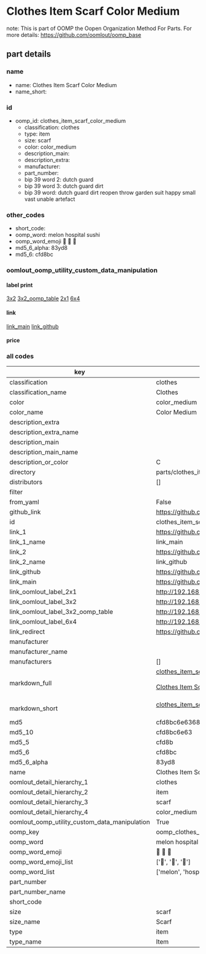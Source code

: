 # Clothes Item Scarf Color Medium  

note: This is part of OOMP the Oopen Organization Method For Parts. For more details: https://github.com/oomlout/oomp_base

##  part details
  







### name
* name: Clothes Item Scarf Color Medium
* name_short: 
### id
* oomp_id: clothes_item_scarf_color_medium
  * classification: clothes
  * type: item
  * size: scarf
  * color: color_medium
  * description_main: 
  * description_extra: 
  * manufacturer: 
  * part_number: 
  * bip 39 word 2: dutch guard
  * bip 39 word 3: dutch guard dirt
  * bip 39 word: dutch guard dirt reopen throw garden suit happy small vast unable artefact

### other_codes
* short_code: 
* oomp_word: melon hospital sushi
* oomp_word_emoji :melon: :hospital: :sushi:
* md5_6_alpha: 83yd8
* md5_6: cfd8bc






### oomlout_oomp_utility_custom_data_manipulation
#### label print
[3x2](http://192.168.1.245:1112/?label=oomp%2083yd8)
[3x2_oomp_table](http://192.168.1.108:1112/?label=oomp%2083yd8)
[2x1](http://192.168.1.242:1112/?label=oomp%2083yd8)
[6x4](http://192.168.1.55:1112/?label=oomp%2083yd8)    

#### link

[link_main](https://github.com/oomlout/oomlout_oomp_version_1_messy/tree/main/parts/clothes_item_scarf_color_medium) [link_github](https://github.com/oomlout/oomlout_oomp_version_1_messy/tree/main/parts/clothes_item_scarf_color_medium)                             

#### price







### all codes 
| key | value |  
| --- | --- |  
| classification | clothes |  
| classification_name | Clothes |  
| color | color_medium |  
| color_name | Color Medium |  
| description_extra |  |  
| description_extra_name |  |  
| description_main |  |  
| description_main_name |  |  
| description_or_color | C  |  
| directory | parts/clothes_item_scarf_color_medium |  
| distributors | [] |  
| filter |  |  
| from_yaml | False |  
| github_link | https://github.com/oomlout/oomlout_oomp_part_src/tree/main/parts/clothes_item_scarf_color_medium |  
| id | clothes_item_scarf_color_medium |  
| link_1 | https://github.com/oomlout/oomlout_oomp_version_1_messy/tree/main/parts/clothes_item_scarf_color_medium |  
| link_1_name | link_main |  
| link_2 | https://github.com/oomlout/oomlout_oomp_version_1_messy/tree/main/parts/clothes_item_scarf_color_medium |  
| link_2_name | link_github |  
| link_github | https://github.com/oomlout/oomlout_oomp_version_1_messy/tree/main/parts/clothes_item_scarf_color_medium |  
| link_main | https://github.com/oomlout/oomlout_oomp_version_1_messy/tree/main/parts/clothes_item_scarf_color_medium |  
| link_oomlout_label_2x1 | http://192.168.1.242:1112/?label=oomp%2083yd8 |  
| link_oomlout_label_3x2 | http://192.168.1.245:1112/?label=oomp%2083yd8 |  
| link_oomlout_label_3x2_oomp_table | http://192.168.1.108:1112/?label=oomp%2083yd8 |  
| link_oomlout_label_6x4 | http://192.168.1.55:1112/?label=oomp%2083yd8 |  
| link_redirect | https://github.com/oomlout/oomlout_oomp_version_1_messy/tree/main/parts/clothes_item_scarf_color_medium |  
| manufacturer |  |  
| manufacturer_name |  |  
| manufacturers | [] |  
| markdown_full | [clothes_item_scarf_color_medium](none)<br>[](none)<br>[Clothes Item Scarf Color Medium](none)<br><br> |  
| markdown_short | [clothes_item_scarf_color_medium](none)<br><br> |  
| md5 | cfd8bc6e6368fb217ef0ab667d59d223 |  
| md5_10 | cfd8bc6e63 |  
| md5_5 | cfd8b |  
| md5_6 | cfd8bc |  
| md5_6_alpha | 83yd8 |  
| name | Clothes Item Scarf Color Medium |  
| oomlout_detail_hierarchy_1 | clothes |  
| oomlout_detail_hierarchy_2 | item |  
| oomlout_detail_hierarchy_3 | scarf |  
| oomlout_detail_hierarchy_4 | color_medium |  
| oomlout_oomp_utility_custom_data_manipulation | True |  
| oomp_key | oomp_clothes_item_scarf_color_medium |  
| oomp_word | melon hospital sushi |  
| oomp_word_emoji | :melon: :hospital: :sushi: |  
| oomp_word_emoji_list | [':melon:', ':hospital:', ':sushi:'] |  
| oomp_word_list | ['melon', 'hospital', 'sushi'] |  
| part_number |  |  
| part_number_name |  |  
| short_code |  |  
| size | scarf |  
| size_name | Scarf |  
| type | item |  
| type_name | Item |  
